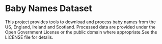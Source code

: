 # Baby Names Dataset

This project provides tools to download and process baby names from the US, England, Ireland and Scotland. Processed data are provided under the Open Government License or the public domain where appropriate.See the LICENSE file for details.